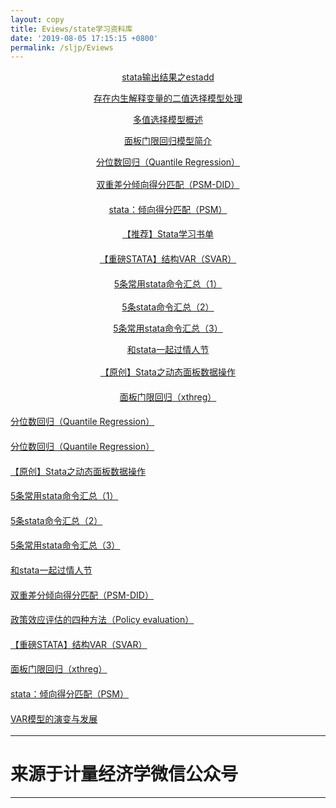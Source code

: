 ```yaml
---
layout: copy
title: Eviews/state学习资料库
date: '2019-08-05 17:15:15 +0800'
permalink: /sljp/Eviews
---
```



<style>
abbr {text-decoration: none;}
</style>
<p style="max-width: 100%;min-height: 1em;text-align: center;box-sizing: border-box !important;word-wrap: break-word !important;"><a href="http://mp.weixin.qq.com/s?__biz=MzA3NDg2NzQzNw==&amp;mid=2650965349&amp;idx=1&amp;sn=e722d74e5ec47318ef42bff440901b82&amp;chksm=848f12e7b3f89bf13caee5eaf398aa9eab82540582899ab63f494f59051596d46b32bb9e6daf&amp;scene=21#wechat_redirect" target="_blank">stata输出结果之estadd</a><br></p><p style="max-width: 100%;min-height: 1em;text-align: center;box-sizing: border-box !important;word-wrap: break-word !important;"><a href="http://mp.weixin.qq.com/s?__biz=MzA3NDg2NzQzNw==&amp;mid=2650965361&amp;idx=1&amp;sn=edcc8112804a97d6ae955c5bac49f8f0&amp;chksm=848f12f3b3f89be59709b6d59dfce8de76911f9206d84a5755d2dca5bb6c4ae9046c8944666a&amp;scene=21#wechat_redirect" target="_blank">存在内生解释变量的二值选择模型处理</a><br></p><p style="max-width: 100%;min-height: 1em;text-align: center;box-sizing: border-box !important;word-wrap: break-word !important;"><a href="http://mp.weixin.qq.com/s?__biz=MzA3NDg2NzQzNw==&amp;mid=2650965385&amp;idx=2&amp;sn=855fe318f11cdd8ed8024cbfd8574436&amp;chksm=848f120bb3f89b1d71fa395a79a3c0a0f986a51629856c2b97efe626ecea60a69e0a30a5cf6a&amp;scene=21#wechat_redirect" target="_blank">多值选择模型概述</a><br></p><p style="max-width: 100%;min-height: 1em;text-align: center;box-sizing: border-box !important;word-wrap: break-word !important;"><a href="http://mp.weixin.qq.com/s?__biz=MzA3NDg2NzQzNw==&amp;mid=2650965414&amp;idx=2&amp;sn=eec1afa84e4383a1220fac599c0b586a&amp;chksm=848f1224b3f89b32947b58782f78c8c84fb7c8ad5e8dcbea92925cd7a4afa9b620da2d90ae01&amp;scene=21#wechat_redirect" target="_blank">面板门限回归模型简介</a><br></p><p style="max-width: 100%;min-height: 1em;text-align: center;box-sizing: border-box !important;word-wrap: break-word !important;"><a href="http://mp.weixin.qq.com/s?__biz=MzA3NDg2NzQzNw==&amp;mid=2650964378&amp;idx=1&amp;sn=303d55696b3b7c915b3c944affc98dcf&amp;chksm=848f1618b3f89f0eba5837bd3ed6e6136184041e8f2f3d8ac98d71c444c1a028f617557da939&amp;scene=21#wechat_redirect" target="_blank" style="max-width: 100%;box-sizing: border-box !important;word-wrap: break-word !important;">分位数回归（Quantile Regression）</a></p><p style="max-width: 100%;min-height: 1em;line-height: 25.6px;text-align: center;box-sizing: border-box !important;word-wrap: break-word !important;"><a href="http://mp.weixin.qq.com/s?__biz=MzA3NDg2NzQzNw==&amp;mid=2650964279&amp;idx=1&amp;sn=73ab8708958a6ddf996ea25bdd43d247&amp;chksm=848f16b5b3f89fa3f9d7f1ed574e011d141654daa0bea2b8451b7c637c605c1f8036f2f00ffe&amp;scene=21#wechat_redirect" target="_blank" style="max-width: 100%;box-sizing: border-box !important;word-wrap: break-word !important;">双重差分倾向得分匹配（PSM-DID）</a><br style="max-width: 100%;box-sizing: border-box !important;word-wrap: break-word !important;"></p><p style="max-width: 100%;min-height: 1em;line-height: 25.6px;text-align: center;box-sizing: border-box !important;word-wrap: break-word !important;"><a href="http://mp.weixin.qq.com/s?__biz=MzA3NDg2NzQzNw==&amp;mid=2650964199&amp;idx=1&amp;sn=86d00f2effef37c10d31e83b077cad34&amp;chksm=848f1765b3f89e73a5a2ae6c0ee69f701a08b9e66a84da8974941a58c01f6b549afde77ce99a&amp;scene=21#wechat_redirect" target="_blank" style="max-width: 100%;line-height: 25.6px;box-sizing: border-box !important;word-wrap: break-word !important;">stata：倾向得分匹配（PSM）</a></p><p style="max-width: 100%;min-height: 1em;line-height: 25.6px;text-align: center;box-sizing: border-box !important;word-wrap: break-word !important;"><a href="http://mp.weixin.qq.com/s?__biz=MzA3NDg2NzQzNw==&amp;mid=2650964260&amp;idx=1&amp;sn=32280d91bc7336aff32496897accddb9&amp;chksm=848f16a6b3f89fb0eb396440803143d973d0805ddbdca8228e6aeecdb00068c77f98f8420d60&amp;scene=21#wechat_redirect" target="_blank" style="max-width: 100%;box-sizing: border-box !important;word-wrap: break-word !important;">【推荐】Stata学习书单</a><br style="max-width: 100%;box-sizing: border-box !important;word-wrap: break-word !important;"></p><p style="max-width: 100%;min-height: 1em;line-height: 25.6px;text-align: center;box-sizing: border-box !important;word-wrap: break-word !important;"><a href="http://mp.weixin.qq.com/s?__biz=MzA3NDg2NzQzNw==&amp;mid=2650964226&amp;idx=2&amp;sn=cde4babb6bb29357fa057bc5f57cf73b&amp;chksm=848f1680b3f89f96c38a679774e23d91616db4dc9738700ee820dd3ca898c3b0bae9809f2c25&amp;scene=21#wechat_redirect" target="_blank" style="max-width: 100%;box-sizing: border-box !important;word-wrap: break-word !important;">【重磅STATA】结构VAR（SVAR）</a></p><p style="max-width: 100%;min-height: 1em;text-align: center;box-sizing: border-box !important;word-wrap: break-word !important;"><a href="http://mp.weixin.qq.com/s?__biz=MzA3NDg2NzQzNw==&amp;mid=2650964314&amp;idx=1&amp;sn=5c6f7ab0f7544646d7596d9a32e2ade0&amp;chksm=848f16d8b3f89fce7601fdba4625589d7c40792fd94187b1c3b3037c2ce49f8d029bd5d6d659&amp;scene=21#wechat_redirect" target="_blank" style="max-width: 100%;line-height: 25.6px;box-sizing: border-box !important;word-wrap: break-word !important;">5条常用stata命令汇总（1）</a></p><p style="max-width: 100%;min-height: 1em;text-align: center;box-sizing: border-box !important;word-wrap: break-word !important;"><a href="http://mp.weixin.qq.com/s?__biz=MzA3NDg2NzQzNw==&amp;mid=2650964320&amp;idx=1&amp;sn=be4f91dd068d52d7244e47f3d569a571&amp;chksm=848f16e2b3f89ff4997ecc57e4dcc8385f6d0ad23202370b18943877e5358bb7cc63b5f14f92&amp;scene=21#wechat_redirect" target="_blank" style="max-width: 100%;box-sizing: border-box !important;word-wrap: break-word !important;">5条stata命令汇总（2）</a></p><p style="max-width: 100%;min-height: 1em;text-align: center;box-sizing: border-box !important;word-wrap: break-word !important;"><a href="http://mp.weixin.qq.com/s?__biz=MzA3NDg2NzQzNw==&amp;mid=2650964327&amp;idx=1&amp;sn=950159f81f527d8702e812d69774e76d&amp;chksm=848f16e5b3f89ff38400a3fcc0f5d113ee7e4751ac011761988f3d8eafe5db16ffc842323bf0&amp;scene=21#wechat_redirect" target="_blank" style="max-width: 100%;box-sizing: border-box !important;word-wrap: break-word !important;">5条常用stata命令汇总（3）</a></p><p style="max-width: 100%;min-height: 1em;text-align: center;box-sizing: border-box !important;word-wrap: break-word !important;"><a href="http://mp.weixin.qq.com/s?__biz=MzA3NDg2NzQzNw==&amp;mid=2650964290&amp;idx=1&amp;sn=fc6f5a67d3458e38c5769a898706abd6&amp;chksm=848f16c0b3f89fd650dfd7e0f285100d430b53de275ee573c7ebbcfd6736a575d6c561dc9ba8&amp;scene=21#wechat_redirect" target="_blank" style="max-width: 100%;box-sizing: border-box !important;word-wrap: break-word !important;">和stata一起过情人节</a><br style="max-width: 100%;box-sizing: border-box !important;word-wrap: break-word !important;"></p><p style="max-width: 100%;min-height: 1em;text-align: center;box-sizing: border-box !important;word-wrap: break-word !important;"><a href="http://mp.weixin.qq.com/s?__biz=MzA3NDg2NzQzNw==&amp;mid=2650964354&amp;idx=1&amp;sn=abe9a315ab9af7807f8d72481b60b853&amp;chksm=848f1600b3f89f16009e12c74977890869c2b01fd8dc95fedcfe16b63d8702a31f5fe76e3691&amp;scene=21#wechat_redirect" target="_blank" style="max-width: 100%;line-height: 25.6px;box-sizing: border-box !important;word-wrap: break-word !important;">【原创】Stata之动态面板数据操作</a><span style="max-width: 100%;line-height: 25.6px;box-sizing: border-box !important;word-wrap: break-word !important;"></span></p><p style="max-width: 100%;min-height: 1em;text-align: center;box-sizing: border-box !important;word-wrap: break-word !important;"><a href="http://mp.weixin.qq.com/s?__biz=MzA3NDg2NzQzNw==&amp;mid=2650964203&amp;idx=1&amp;sn=41404b26dfca895bc609a8b0fae544c0&amp;chksm=848f1769b3f89e7f95e7576ee88eb72bf6e613e025c247d28ee07ced65275c9bfa71c4c11829&amp;scene=21#wechat_redirect" target="_blank" style="max-width: 100%;line-height: 25.6px;box-sizing: border-box !important;word-wrap: break-word !important;">面板门限回归（xthreg）</a><span style="max-width: 100%;line-height: 25.6px;box-sizing: border-box !important;word-wrap: break-word !important;"></span></p>
<p style="max-width: 100%;min-height: 1em;color: rgb(124, 126, 129);font-size: 14px;text-align: justify;line-height: 25.6px;box-sizing: border-box !important;word-wrap: break-word !important;"><a href="http://mp.weixin.qq.com/s?__biz=MzA3NDg2NzQzNw==&amp;mid=2650964378&amp;idx=1&amp;sn=303d55696b3b7c915b3c944affc98dcf&amp;chksm=848f1618b3f89f0eba5837bd3ed6e6136184041e8f2f3d8ac98d71c444c1a028f617557da939&amp;scene=21#wechat_redirect" target="_blank" style="max-width: 100%;box-sizing: border-box !important;word-wrap: break-word !important;">分位数回归（Quantile Regression）</a><br style="max-width: 100%;box-sizing: border-box !important;word-wrap: break-word !important;"></p>
<p style="max-width: 100%;min-height: 1em;color: rgb(124, 126, 129);font-size: 14px;text-align: justify;line-height: 25.6px;box-sizing: border-box !important;word-wrap: break-word !important;"><a href="http://mp.weixin.qq.com/s?__biz=MzA3NDg2NzQzNw==&amp;mid=2650964378&amp;idx=1&amp;sn=303d55696b3b7c915b3c944affc98dcf&amp;chksm=848f1618b3f89f0eba5837bd3ed6e6136184041e8f2f3d8ac98d71c444c1a028f617557da939&amp;scene=21#wechat_redirect" target="_blank" style="max-width: 100%;box-sizing: border-box !important;word-wrap: break-word !important;">分位数回归（Quantile Regression）</a><br style="max-width: 100%;box-sizing: border-box !important;word-wrap: break-word !important;"></p><p style="max-width: 100%;min-height: 1em;color: rgb(124, 126, 129);font-size: 14px;text-align: justify;line-height: 25.6px;box-sizing: border-box !important;word-wrap: break-word !important;"><a href="http://mp.weixin.qq.com/s?__biz=MzA3NDg2NzQzNw==&amp;mid=2650964354&amp;idx=1&amp;sn=abe9a315ab9af7807f8d72481b60b853&amp;chksm=848f1600b3f89f16009e12c74977890869c2b01fd8dc95fedcfe16b63d8702a31f5fe76e3691&amp;scene=21#wechat_redirect" target="_blank" style="max-width: 100%;line-height: 25.6px;box-sizing: border-box !important;word-wrap: break-word !important;">【原创】Stata之动态面板数据操作</a><br style="max-width: 100%;box-sizing: border-box !important;word-wrap: break-word !important;"></p><p style="max-width: 100%;min-height: 1em;color: rgb(124, 126, 129);font-size: 14px;text-align: justify;line-height: 25.6px;box-sizing: border-box !important;word-wrap: break-word !important;"><span style="max-width: 100%;line-height: 25.6px;box-sizing: border-box !important;word-wrap: break-word !important;"><a href="http://mp.weixin.qq.com/s?__biz=MzA3NDg2NzQzNw==&amp;mid=2650964314&amp;idx=1&amp;sn=5c6f7ab0f7544646d7596d9a32e2ade0&amp;chksm=848f16d8b3f89fce7601fdba4625589d7c40792fd94187b1c3b3037c2ce49f8d029bd5d6d659&amp;scene=21#wechat_redirect" target="_blank" style="max-width: 100%;line-height: 25.6px;box-sizing: border-box !important;word-wrap: break-word !important;">5条常用stata命令汇总（1）</a></span><br style="max-width: 100%;box-sizing: border-box !important;word-wrap: break-word !important;"></p><p style="max-width: 100%;min-height: 1em;line-height: 25.6px;color: rgb(124, 126, 129);font-size: 14px;text-align: justify;box-sizing: border-box !important;word-wrap: break-word !important;"><span style="max-width: 100%;line-height: 25.6px;box-sizing: border-box !important;word-wrap: break-word !important;"><a href="http://mp.weixin.qq.com/s?__biz=MzA3NDg2NzQzNw==&amp;mid=2650964320&amp;idx=1&amp;sn=be4f91dd068d52d7244e47f3d569a571&amp;chksm=848f16e2b3f89ff4997ecc57e4dcc8385f6d0ad23202370b18943877e5358bb7cc63b5f14f92&amp;scene=21#wechat_redirect" target="_blank" style="max-width: 100%;line-height: 25.6px;box-sizing: border-box !important;word-wrap: break-word !important;">5条stata命令汇总（2）</a></span><br style="max-width: 100%;box-sizing: border-box !important;word-wrap: break-word !important;"></p><p style="max-width: 100%;min-height: 1em;line-height: 25.6px;color: rgb(124, 126, 129);font-size: 14px;text-align: justify;box-sizing: border-box !important;word-wrap: break-word !important;"><a href="http://mp.weixin.qq.com/s?__biz=MzA3NDg2NzQzNw==&amp;mid=2650964327&amp;idx=1&amp;sn=950159f81f527d8702e812d69774e76d&amp;chksm=848f16e5b3f89ff38400a3fcc0f5d113ee7e4751ac011761988f3d8eafe5db16ffc842323bf0&amp;scene=21#wechat_redirect" target="_blank" style="max-width: 100%;line-height: 25.6px;box-sizing: border-box !important;word-wrap: break-word !important;">5条常用stata命令汇总（3）</a><br style="max-width: 100%;box-sizing: border-box !important;word-wrap: break-word !important;"></p><p style="max-width: 100%;min-height: 1em;line-height: 25.6px;color: rgb(124, 126, 129);font-size: 14px;text-align: justify;box-sizing: border-box !important;word-wrap: break-word !important;"><span style="max-width: 100%;line-height: 25.6px;box-sizing: border-box !important;word-wrap: break-word !important;"><a href="http://mp.weixin.qq.com/s?__biz=MzA3NDg2NzQzNw==&amp;mid=2650964290&amp;idx=1&amp;sn=fc6f5a67d3458e38c5769a898706abd6&amp;chksm=848f16c0b3f89fd650dfd7e0f285100d430b53de275ee573c7ebbcfd6736a575d6c561dc9ba8&amp;scene=21#wechat_redirect" target="_blank" style="max-width: 100%;line-height: 25.6px;box-sizing: border-box !important;word-wrap: break-word !important;">和stata一起过情人节</a></span><span style="max-width: 100%;line-height: 25.6px;box-sizing: border-box !important;word-wrap: break-word !important;"></span></p><p style="max-width: 100%;min-height: 1em;line-height: 25.6px;color: rgb(124, 126, 129);font-size: 14px;text-align: justify;box-sizing: border-box !important;word-wrap: break-word !important;"><span style="max-width: 100%;line-height: 25.6px;box-sizing: border-box !important;word-wrap: break-word !important;"><a href="http://mp.weixin.qq.com/s?__biz=MzA3NDg2NzQzNw==&amp;mid=2650964279&amp;idx=1&amp;sn=73ab8708958a6ddf996ea25bdd43d247&amp;chksm=848f16b5b3f89fa3f9d7f1ed574e011d141654daa0bea2b8451b7c637c605c1f8036f2f00ffe&amp;scene=21#wechat_redirect" target="_blank" style="max-width: 100%;line-height: 25.6px;box-sizing: border-box !important;word-wrap: break-word !important;">双重差分倾向得分匹配（PSM-DID）</a></span></p><p style="max-width: 100%;min-height: 1em;line-height: 25.6px;color: rgb(124, 126, 129);font-size: 14px;text-align: justify;box-sizing: border-box !important;word-wrap: break-word !important;"><span style="max-width: 100%;line-height: 25.6px;box-sizing: border-box !important;word-wrap: break-word !important;"><a href="http://mp.weixin.qq.com/s?__biz=MzA3NDg2NzQzNw==&amp;mid=2650964264&amp;idx=1&amp;sn=2a3e4d9fc6db7425f3ad6eb935daad36&amp;chksm=848f16aab3f89fbc6cf48c6d77f37158320d22ff234f907dd7ef23eb7cf56cb6008c2a25f30c&amp;scene=21#wechat_redirect" target="_blank" style="max-width: 100%;line-height: 25.6px;box-sizing: border-box !important;word-wrap: break-word !important;">政策效应评估的四种方法（Policy evaluation）</a></span></p><p style="max-width: 100%;min-height: 1em;line-height: 25.6px;color: rgb(124, 126, 129);font-size: 14px;text-align: justify;box-sizing: border-box !important;word-wrap: break-word !important;"><a href="http://mp.weixin.qq.com/s?__biz=MzA3NDg2NzQzNw==&amp;mid=2650964226&amp;idx=2&amp;sn=cde4babb6bb29357fa057bc5f57cf73b&amp;chksm=848f1680b3f89f96c38a679774e23d91616db4dc9738700ee820dd3ca898c3b0bae9809f2c25&amp;scene=21#wechat_redirect" target="_blank" style="max-width: 100%;box-sizing: border-box !important;word-wrap: break-word !important;">【重磅STATA】结构VAR（SVAR）</a></p><p style="max-width: 100%;min-height: 1em;line-height: 25.6px;color: rgb(124, 126, 129);font-size: 14px;text-align: justify;box-sizing: border-box !important;word-wrap: break-word !important;"><a href="http://mp.weixin.qq.com/s?__biz=MzA3NDg2NzQzNw==&amp;mid=2650964203&amp;idx=1&amp;sn=41404b26dfca895bc609a8b0fae544c0&amp;chksm=848f1769b3f89e7f95e7576ee88eb72bf6e613e025c247d28ee07ced65275c9bfa71c4c11829&amp;scene=21#wechat_redirect" target="_blank" style="max-width: 100%;box-sizing: border-box !important;word-wrap: break-word !important;">面板门限回归（xthreg）</a><br style="max-width: 100%;box-sizing: border-box !important;word-wrap: break-word !important;"></p><p style="max-width: 100%;min-height: 1em;line-height: 25.6px;color: rgb(124, 126, 129);font-size: 14px;text-align: justify;box-sizing: border-box !important;word-wrap: break-word !important;"><span style="max-width: 100%;box-sizing: border-box !important;word-wrap: break-word !important;"><a href="http://mp.weixin.qq.com/s?__biz=MzA3NDg2NzQzNw==&amp;mid=2650964199&amp;idx=1&amp;sn=86d00f2effef37c10d31e83b077cad34&amp;chksm=848f1765b3f89e73a5a2ae6c0ee69f701a08b9e66a84da8974941a58c01f6b549afde77ce99a&amp;scene=21#wechat_redirect" target="_blank" style="max-width: 100%;box-sizing: border-box !important;word-wrap: break-word !important;">stata：倾向得分匹配（PSM）</a></span></p><p style="max-width: 100%;min-height: 1em;line-height: 25.6px;color: rgb(124, 126, 129);font-size: 14px;text-align: justify;box-sizing: border-box !important;word-wrap: break-word !important;"><a href="http://mp.weixin.qq.com/s?__biz=MzA3NDg2NzQzNw==&amp;mid=2650964236&amp;idx=1&amp;sn=3249e96afac85c810dc51d58d5cc4570&amp;chksm=848f168eb3f89f989feb25fc3cc0c8a1f6f38e41564cb3479701baae90b95ea359f7157f9e5a&amp;scene=21#wechat_redirect" target="_blank" style="max-width: 100%;box-sizing: border-box !important;word-wrap: break-word !important;">VAR模型的演变与发展</a><br style="max-width: 100%;box-sizing: border-box !important;word-wrap: break-word !important;"></p>



<hr><h1 class="btn btn-info btn-lg">来源于计量经济学微信公众号</h1><hr>
